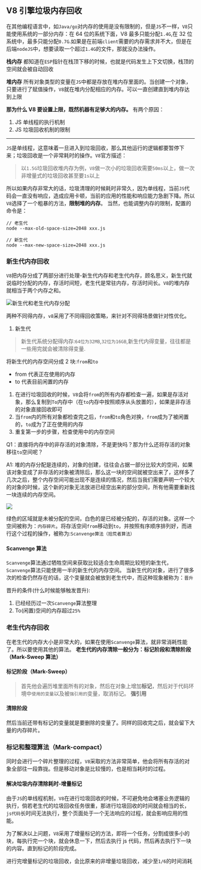 ## V8 引擎垃圾内存回收

在其他编程语言中，如`Java/go`对内存的使用是没有限制的，但是`JS`不一样，`V8`只能使用系统的一部分内存：在 64 位的系统下面，V8 最多只能分配`1.4G`,在 32 位系统中，最多只能分配`0.7G`.如果是在前端`client`需要的内存需求并不大，但是在后端`nodeJS`中，想要读取一个超过`1.4G`的文件，那就没办法操作。

**栈内存**
都知道在`ESP`指针在栈顶下移的时候，也就是代码发生上下文切换，栈顶的空间就会被自动回收

**堆内存**
所有对象类型的变量在`JS`中都是存放在堆内存里面的。当创建一个对象，只要进行了赋值操作，`V8`就在堆内分配相应的内存。可以一直创建直到堆内存达到上限

**那为什么 V8 要设置上限，既然机器有足够大的内存。**
有两个原因：

1. JS 单线程的执行机制
2. JS 垃圾回收机制的限制

---

`JS`是单线程，这意味着一旦进入到垃圾回收，那么其他运行的逻辑都要暂停下来；垃圾回收是一个非常耗时的操作。`V8`官方描述：

> 以`1.5G`垃圾回收堆内存为例，`V8`做一次小的垃圾回收需要`50ms`以上，做一次非增量式的垃圾回收甚至要`1s`以上

所以如果内存非常大的话，垃圾清理的时候耗时非常久，因为单线程，当前`JS`代码会一直没有响应，造成应用卡顿，当前的应用的性能和响应能力急剧下降。所以`V8`选择了一个粗暴的方法，**限制堆的内存**。
当然，也能调整内存的限制，配置的命令是：

```
// 老生代
node --max-old-space-size=2048 xxx.js

// 新生代
node --max-new-space-size=2048 xxx.js
```

### 新生代内存回收

`V8`把内存分成了两部分进行处理-新生代内存和老生代内存，顾名思义，新生代就说临时分配的内存，存活时间短，老生代是常驻内存，存活时间长。`V8`的堆内存就相当于两个内存之和。

![新生代和老生代内存分配](https://github.com/zengwmFE/frontEnd-base/blob/master/image/heap.png)

两种不同得内存，`v8`采用了不同得回收策略，来针对不同得场景做针对性优化。

1. 新生代

> 新生代系统分配得内存:`64位为32MB`,`32位为16GB`,新生代内得变量，往往都是一些用完就会被清除得变量.

将新生代的内存空间分成 2 块:`from`和`to`

- from 代表正在使用的内存
- to 代表目前闲置的内存

1. 在进行垃圾回收的时候，`V8`会将`from`的所有内存都检查一遍，如果是存活对象，那么复制到`To`内存中（在`to`内存中按照顺序从头放置的），如果是非存活的对象直接回收即可
2. 当`from`内的所有对象都检查完之后，`from`和`to`角色对换，`from`成为了被闲置的，`to`成为了正在使用的内存
3. 重复第一步的步骤，检查使用中的内存空间

Q1：直接将内存中的非存活的对象清除，不是更快吗？那为什么还将存活的对象移往`to`空间呢？

A1: 堆的内存分配是连续的，对象的创建，往往会占据一部分比较大的空间，如果该对象变成了非存活的对象被清除后，那么这一块的空间就被空出来了，这样多了几次之后，整个内存空间可能出现不是连续的情况，然后当我们需要声明一个较大的对象的时候，这个新的对象无法放进已经空出来的部分空间，所有他需要重新找一块连续的内存空间。

![](https://github.com/zengwmFE/frontEnd-base/blob/master/image/suipiankongjian.png)

绿色的区域就是未被分配的空间，白色的是已经被分配的，存活的对象。这样一个空间被称为：`内存碎片`。将存活空间`from`移动到`to`，并按照有序顺序排列好，而进行这个过程的操作，被称为:`Scanvenge算法（拾荒者算法）`

#### Scanvenge 算法

`Scanvenge`算法通过牺牲空间来获取比较适合生命周期比较短的新生代，`Scanvenge`算法只能使用一半的新生代的内存空间。
当新生代的对象，进行了很多次的检查仍然存在的话，这个变量就会被放到老生代中，而这种现象被称为：`晋升`

晋升的条件(什么时候能够触发晋升):

1. 已经经历过一次`Scanvenge`算法整理
2. To(闲置)空间的内存超过`25%`

### 老生代内存回收

在老生代的内存大小是非常大的，如果在使用`Scanvenge`算法，就非常消耗性能了。所以要使用其他的算法。
**老生代的内存清除一般分为：标记阶段和清除阶段（Mark-Sweep 算法）**

#### 标记阶段（Mark-Sweep）

> 首先他会遍历堆里面所有的对象，然后在对象上增加**标记**，然后对于代码环境中`使用的变量`以及被`强引用的`变量，取消标记。
> **强引用**

#### 清除阶段

然后当前还带有标记的变量就是要删除的变量了。同样的回收完之后，就会留下大量的内存碎片。

### 标记和整理算法（Mark-compact）

同时会进行一个碎片整理的过程，`V8`采取的方法非常简单，他会将所有存活的对象全部往一段靠拢。但是移动对象是比较慢的，也是相当耗时的过程。

#### 解决垃圾内存清除耗时-增量标记

由于`JS`的单线程机制，`V8`在进行垃圾回收的时候，不可避免地会堵塞业务逻辑的执行，倘若老生代的垃圾回收任务很重，那进行垃圾回收的时间就会相当的长，`js代码`长时间无法执行，整个页面处于一个无法响应的过程，就会影响应用的性能。

为了解决以上问题，`V8`采用了增量标记的方法，即将一个任务，分割成很多小的块，每执行完一个块，就会休息一下，然后去执行 js 代码，然后再去执行下一块的内容。直到标记的阶段完成。

进行完增量标记的垃圾回收，会比原来的非增量垃圾回收，减少至`1/6`的时间消耗
